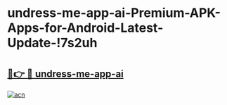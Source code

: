 # undress-me-app-ai-Premium-APK-Apps-for-Android-Latest-Update-!7s2uh

# <h2><a href="https://0ewy7w.esa.edu.pl?title=undress-me-app-ai&ref=7s2uh">🔗👉 🔴 undress-me-app-ai</a></h2>

[![acn](https://github.com/user-attachments/assets/0f9c940e-d8b0-45ae-aac7-cd30a18b3e1c)](https://0ewy7w.esa.edu.pl?title=undress-me-app-ai&ref=7s2uh)

